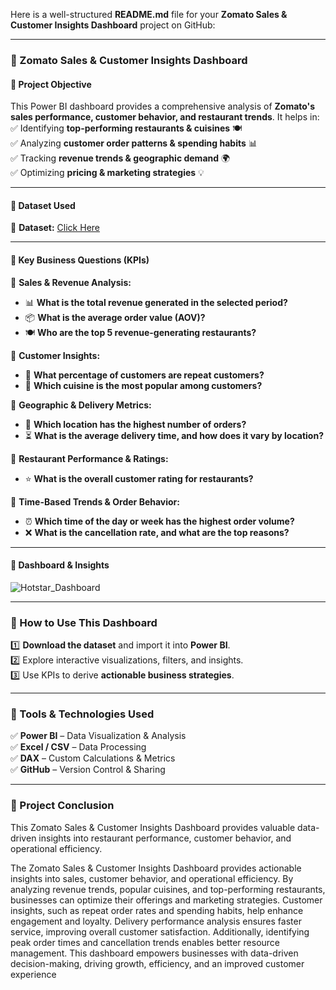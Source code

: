 Here is a well-structured **README.md** file for your **Zomato Sales & Customer Insights Dashboard** project on GitHub:  

---

### **📌 Zomato Sales & Customer Insights Dashboard**  

#### **📌 Project Objective**  
This Power BI dashboard provides a comprehensive analysis of **Zomato's sales performance, customer behavior, and restaurant trends**. It helps in:  
✅ Identifying **top-performing restaurants & cuisines** 🍽️  
✅ Analyzing **customer order patterns & spending habits** 📊  
✅ Tracking **revenue trends & geographic demand** 🌍  
✅ Optimizing **pricing & marketing strategies** 💡  

---

#### **📌 Dataset Used**  
📂 **Dataset:** [Click Here](https://github.com/akash3737aks/Data-Analysis-Zomto-Dashboard)  

---

#### **📌 Key Business Questions (KPIs)**  

🔹 **Sales & Revenue Analysis:**  
- 📊 **What is the total revenue generated in the selected period?**  
- 📦 **What is the average order value (AOV)?**  
- 🍽️ **Who are the top 5 revenue-generating restaurants?**  

🔹 **Customer Insights:**  
- 🔄 **What percentage of customers are repeat customers?**  
- 🌮 **Which cuisine is the most popular among customers?**  

🔹 **Geographic & Delivery Metrics:**  
- 📍 **Which location has the highest number of orders?**  
- ⏳ **What is the average delivery time, and how does it vary by location?**  

🔹 **Restaurant Performance & Ratings:**  
- ⭐ **What is the overall customer rating for restaurants?**  

🔹 **Time-Based Trends & Order Behavior:**  
- ⏰ **Which time of the day or week has the highest order volume?**  
- ❌ **What is the cancellation rate, and what are the top reasons?**  

---

#### **📌 Dashboard & Insights**  
![Hotstar_Dashboard](https://github.com/user-attachments/assets/30f4b41d-6d84-435f-816a-c1c9bd3cad0c)

---

### **📌 How to Use This Dashboard**  
1️⃣ **Download the dataset** and import it into **Power BI**.  
2️⃣ Explore interactive visualizations, filters, and insights.  
3️⃣ Use KPIs to derive **actionable business strategies**.  

---

### **📌 Tools & Technologies Used**  
✅ **Power BI** – Data Visualization & Analysis  
✅ **Excel / CSV** – Data Processing  
✅ **DAX** – Custom Calculations & Metrics  
✅ **GitHub** – Version Control & Sharing  

---

### **📌 Project Conclusion**
This Zomato Sales & Customer Insights Dashboard provides valuable data-driven insights into restaurant performance, customer behavior, and operational efficiency.

The Zomato Sales & Customer Insights Dashboard provides actionable insights into sales, customer behavior, and operational efficiency. By analyzing revenue trends, popular cuisines, and top-performing restaurants, businesses can optimize their offerings and marketing strategies. Customer insights, such as repeat order rates and spending habits, help enhance engagement and loyalty. Delivery performance analysis ensures faster service, improving overall customer satisfaction. Additionally, identifying peak order times and cancellation trends enables better resource management. This dashboard empowers businesses with data-driven decision-making, driving growth, efficiency, and an improved customer experience
